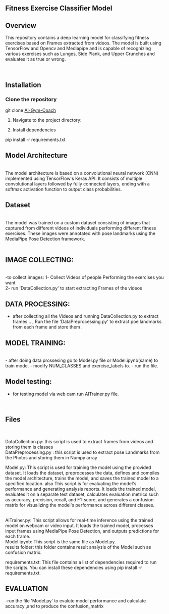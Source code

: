 ## Fitness Exercise Classifier Model 
## Overview

This repository contains a deep learning model for classifying fitness exercises based on Frames extracted from videos. The model is built using TensorFlow and Opencv and Mediapipe and is capable of recognizing various exercises such as Lunges, Side Plank, and Upper Crunches and evaluates it as true or wrong.

<br>

## Installation

### Clone the repository

git clone [AI-Gym-Coach](https://github.com/ShimaaAbdalraheem/AI-Gym-Coach-)
<br>

1. Navigate to the project directory:

2. Install dependencies

pip install -r requirements.txt


## Model Architecture

<br>
The model architecture is based on a convolutional neural network (CNN) implemented using TensorFlow's Keras API. It consists of multiple convolutional layers followed by fully connected layers, ending with a softmax activation function to output class probabilities.

<br>

## Dataset
<br>
The model was trained on a custom dataset consisting of images that captured from different videos of individuals performing different fitness exercises. These images were annotated with pose landmarks using the MediaPipe Pose Detection framework.

<br>
<br>

## IMAGE COLLECTING:
 <br>
-to collect images: 
1- Collect Videos of people Performing the exercises you want
<br>
2- run 'DataCollection.py' to start extracting Frames of the videos

<br> 

## DATA PROCESSING:

- after collecting all the Videos and running DataCollection.py to extract frames ..
, Run the file 'DataPreprocessing.py' to extract poe landmarks from each frame and store them .

## MODEL TRAINING:
<br>
- after doing data prossesing go to Model.py file or Model.ipynb(same) to train mode.
- modify NUM_CLASSES and exercise_labels to.
- run the file.

## Model testing:
- for testing model via web cam run AITrainer.py file. 
<br>

## Files
<br>


DataCollection.py: this script is used to extract frames from videos and storing them is classes
<br>
DataPreprocessing.py :  this script is used to extract pose Landmarks from the Photos and storing them in Numpy array
<br>

Model.py: This script is used for training the model using the provided dataset. It loads the dataset, preprocesses the data, defines and compiles the model architecture, trains the model, and saves the trained model to a specified location.
also This script is for evaluating the model's performance and generating analysis reports. It loads the trained model, evaluates it on a separate test dataset, calculates evaluation metrics such as accuracy, precision, recall, and F1-score, and generates a confusion matrix for visualizing the model's performance across different classes.

<br>
AiTrainer.py: This script allows for real-time inference using the trained model on webcam or video input. It loads the trained model, processes input frames using MediaPipe Pose Detection, and outputs predictions for each frame.

<br>
Model.ipynb: This script is the same file as Model.py.
<br>
results folder: this folder contains result analysis of the Model such as confusion matrix.
<br>

requirements.txt: This file contains a list of dependencies required to run the scripts. You can install these dependencies using pip install -r requirements.txt.
<br>



## EVALUATION

-run the file 'Model.py' to evalute model performance and calculate accuracy ,and to produce the confusion_matrix
<br>

